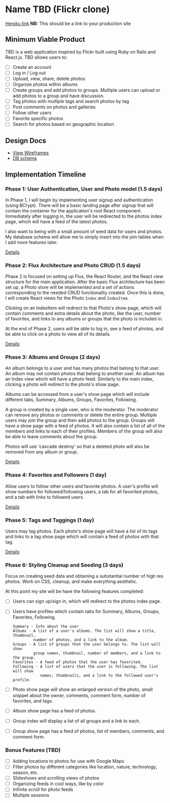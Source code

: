 # Name TBD (Flickr clone)

[Heroku link][heroku] **NB:** This should be a link to your production site

[heroku]: http://www.herokuapp.com

## Minimum Viable Product

TBD is a web application inspired by Flickr built using Ruby on Rails
and React.js. TBD allows users to:

<!-- This is a Markdown checklist. Use it to keep track of your progress! -->

- [ ] Create an account
- [ ] Log in / Log out
- [ ] Upload, view, share, delete photos
- [ ] Organize photos within albums
- [ ] Create groups and add photos to groups. Multiple users
      can upload or add photos to a group and have discussion.
- [ ] Tag photos with multiple tags and search photos by tag
- [ ] Post comments on photos and galleries
- [ ] Follow other users
- [ ] Favorite specific photos
- [ ] Search for photos based on geographic location

## Design Docs
* [View Wireframes][view]
* [DB schema][schema]

[view]: ./docs/views.md
[schema]: ./docs/schema.md

## Implementation Timeline

### Phase 1: User Authentication, User and Photo model (1.5 days)

In Phase 1, I will begin by implementing user signup and authentication (using
BCrypt). There will be a basic landing page after signup that will contain the
container for the application's root React component. Immediately after logging
in, the user will be redirected to the photos index page, which will have a feed
of the latest photos.

I also want to being with a small amount of seed data for users and photos. My
database schema will allow me to simply insert into the join tables when I add
more features later.

[Details][phase-one]

### Phase 2: Flux Architecture and Photo CRUD (1.5 days)

Phase 2 is focused on setting up Flux, the React Router, and the React view
structure for the main application. After the basic Flux architecture has been
set up, a Photo store will be implemented and a set of actions corresponding to
the needed CRUD functionality created. Once this is done, I will create React
views for the Photo `Index` and `IndexItem`.

Clicking on an IndexItem will redirect to that Photo's show page, which will
contain comments and extra details about the photo, like the user, number of
favorites, and links to any albums or groups that the photo is included in.

At the end of Phase 2, users will be able to log in, see a feed of photos, and
be able to click on a photo to view all of its details.

[Details][phase-two]

### Phase 3: Albums and Groups (2 days)

An album belongs to a user and has many photos that belong to that user.
An album may not contain photos that belong to another user. An album has an
Index view which will have a photo feed. Similarly to the main index, clicking
a photo will redirect to the photo's show page.

Albums can be accessed from a user's show page which will include different
tabs, Summary, Albums, Groups, Favorites, Following.

A group is created by a single user, who is the moderator. The moderator can
remove any photos or comments or delete the entire group. Multiple users may
join the group and then add photos to the group. Groups will have a show page
with a feed of photos. It will also contain a list of all of the members and
links to each of their profiles. Members of the group will also be able to leave
comments about the group.

Photos will use 'cascade destroy' so that a deleted photo will also be removed
from any album or group.

[Details][phase-three]

### Phase 4: Favorites and Followers (1 day)

Allow users to follow other users and favorite photos. A user's profile will
show numbers for followed/following users, a tab for all favorited photos, and
a tab with links to followed users.

[Details][phase-four]

### Phase 5: Tags and Taggings (1 day)

Users may tag photos. Each photo's show page will have a list of its tags and
links to a tag show page which will contain a feed of photos with that tag.

[Details][phase-five]

### Phase 6: Styling Cleanup and Seeding (3 days)

Focus on creating seed data and obtaining a substantial number of high res photos.
Work on CSS, cleanup, and make everything aesthetic.

At this point my site will be have the following features completed:

- [ ] Users can sign up/sign in, which will redirect to the photos index page.
- [ ] Users have profiles which contain tabs for Summary, Albums, Groups,
      Favorites, Following.

      Summary - Info about the user
      Albums - A list of a user's albums. The list will show a title, thumbnail,
               number of photos, and a link to the album.
      Groups - A list of groups that the user belongs to. The list will show
               group names, thumbnail, number of members, and a link to the group.
      Favorites - A feed of photos that the user has favorited.
      Following - A list of users that the user is following. The list will show
                  names, thumbnails, and a link to the followed user's profile.

- [ ] Photo show page will show an enlarged version of the photo, small snippet
      about the owner, comments, comment form, number of favorites, and tags.

- [ ] Album show page has a feed of photos.

- [ ] Group index will display a list of all groups and a link to each.
- [ ] Group show page has a feed of photos, list of members, comments, and comment form.

### Bonus Features (TBD)

- [ ] Adding locations to photos for use with Google Maps
- [ ] Filter photos by different categories like location, nature, technology, season, etc.
- [ ] Slideshows and scrolling views of photos
- [ ] Organizing feeds in cool ways, like by color
- [ ] Infinite scroll for photo feeds
- [ ] Multiple sessions

[phase-one]: ./docs/phases/phase1.md
[phase-two]: ./docs/phases/phase2.md
[phase-three]: ./docs/phases/phase3.md
[phase-four]: ./docs/phases/phase4.md
[phase-five]: ./docs/phases/phase5.md
